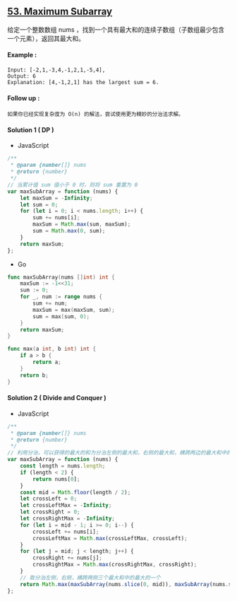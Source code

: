 ## [53. Maximum Subarray](https://leetcode.com/problems/maximum-subarray/)

给定一个整数数组 nums ，找到一个具有最大和的连续子数组（子数组最少包含一个元素），返回其最大和。

#### Example :

```text
Input: [-2,1,-3,4,-1,2,1,-5,4],
Output: 6
Explanation: [4,-1,2,1] has the largest sum = 6.
```

#### Follow up :

```text
如果你已经实现复杂度为 O(n) 的解法，尝试使用更为精妙的分治法求解。
```

#### Solution 1 ( **DP** )

-   JavaScript

```javascript
/**
 * @param {number[]} nums
 * @return {number}
 */
// 当累计值 sum 值小于 0 时，则将 sum 重置为 0
var maxSubArray = function (nums) {
    let maxSum = -Infinity;
    let sum = 0;
    for (let i = 0; i < nums.length; i++) {
        sum += nums[i];
        maxSum = Math.max(sum, maxSum);
        sum = Math.max(0, sum);
    }
    return maxSum;
};
```

-   Go

```go
func maxSubArray(nums []int) int {
    maxSum := -1<<31;
    sum := 0;
    for _, num := range nums {
        sum += num;
        maxSum = max(maxSum, sum);
        sum = max(sum, 0);
    }
    return maxSum;
}

func max(a int, b int) int {
    if a > b {
        return a;
    }
    return b;
}
```

#### Solution 2 ( **Divide and Conquer** )

-   JavaScript

```javascript
/**
 * @param {number[]} nums
 * @return {number}
 */
// 利用分治，可以获得的最大的和为分治左侧的最大和，右侧的最大和，横跨两边的最大和中的最大的一个。
var maxSubArray = function (nums) {
    const length = nums.length;
    if (length < 2) {
        return nums[0];
    }
    const mid = Math.floor(length / 2);
    let crossLeft = 0;
    let crossLeftMax = -Infinity;
    let crossRight = 0;
    let crossRightMax = -Infinity;
    for (let i = mid - 1; i >= 0; i--) {
        crossLeft += nums[i];
        crossLeftMax = Math.max(crossLeftMax, crossLeft);
    }
    for (let j = mid; j < length; j++) {
        crossRight += nums[j];
        crossRightMax = Math.max(crossRightMax, crossRight);
    }
    // 取分治左侧，右侧，横跨两侧三个最大和中的最大的一个
    return Math.max(maxSubArray(nums.slice(0, mid)), maxSubArray(nums.slice(mid)), crossLeftMax + crossRightMax);
};
```
